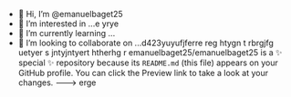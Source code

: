 - 👋 Hi, I’m @emanuelbaget25
- 👀 I’m interested in ...e yrye
- 🌱 I’m currently learning ...
- 💞️ I’m looking to collaborate on ...d423yuyufjferre reg
htygn t rbrgjfg uetyer s jntyjntyert htherhg r
emanuelbaget25/emanuelbaget25 is a ✨ special ✨ repository because its `README.md` (this file) appears on your GitHub profile.
You can click the Preview link to take a look at your changes.
---> erge
